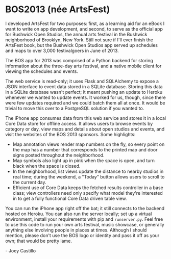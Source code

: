 BOS2013 (née ArtsFest)
======================

I developed ArtsFest for two purposes: first, as a learning aid for an eBook I want to write on app development, and second, to serve as the official app for Bushwick Open Studios, the annual arts festival in the Bushwick neighborhood of Brooklyn, New York. Still not sure if I'll ever finish the ArtsFest book, but the Bushwick Open Studios app served up schedules and maps to over 3,000 festivalgoers in June of 2013. 

The BOS app for 2013 was comprised of a Python backend for storing information about the three-day arts festival, and a native mobile client for viewing the schedules and events. 

The web service is read-only; it uses Flask and SQLAlchemy to expose a JSON interface to event data stored in a SQLite database. Storing this data in a SQLite database wasn't perfect; it meant pushing an update to Heroku whenever we wanted to update events. It worked for us, though, since there were few updates required and we could batch them all at once. It would be trivial to move this over to a PostgreSQL solution if you wanted to. 

The iPhone app consumes data from this web service and stores it in a local Core Data store for offline access. It allows users to browse events by category or day, view maps and details about open studios and events, and visit the websites of the BOS 2013 sponsors. Some highlights: 

 * Map annotation views render map numbers on the fly, so every point on the map has a number that corresponds to the printed map and door signs posted throughout the neighborhood. 
 * Map symbols also light up in pink when the space is open, and turn black when the space is closed. 
 * In the neighborhood, list views update the distance to nearby studios in real time; during the weekend, a "Today" button allows users to scroll to the current day. 
 * Efficient use of Core Data keeps the fetched results controller in a base class; view controllers need only specify what model they're interested in to get a fully functional Core Data driven table view. 

You can run the iPhone app right off the bat; it still connects to the backend hosted on Heroku. You can also run the server locally; set up a virtual environment, install your requirements with pip and ```runserver.py```. Feel free to use this code to run your own arts festival, music showcase, or generally anything else involving people in places at times. Although I should mention, please don't use the BOS logo or identity and pass it off as your own; that would be pretty lame. 

 \- Joey Castillo
